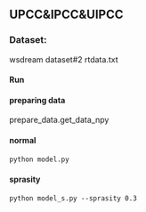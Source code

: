 ## UPCC&IPCC&UIPCC

### Dataset:

wsdream dataset#2 rtdata.txt

#### Run

#### preparing data

prepare_data.get_data_npy

#### normal 

```python
python model.py
```

#### sprasity

```
python model_s.py --sprasity 0.3
```

